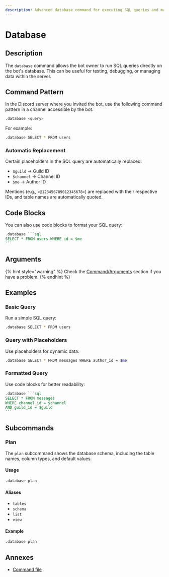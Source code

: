 ```yaml
---
description: Advanced database command for executing SQL queries and managing database plans.
---
```


# Database

## Description

The `database` command allows the bot owner to run SQL queries directly on the bot's database. This can be useful for testing, debugging, or managing data within the server. 

## Command Pattern

In the Discord server where you invited the bot, use the following command pattern in a channel accessible by the bot.

```bash
.database <query>
```

For example:

```bash
.database SELECT * FROM users
```

### Automatic Replacement

Certain placeholders in the SQL query are automatically replaced:

- `$guild` -> Guild ID
- `$channel` -> Channel ID
- `$me` -> Author ID

Mentions (e.g., `<@123456789012345678>`) are replaced with their respective IDs, and table names are automatically quoted.

## Code Blocks

You can also use code blocks to format your SQL query:

````haskell
.database ```sql
SELECT * FROM users WHERE id = $me
```
````

## Arguments

{% hint style="warning" %}
Check the [Command](../usage/create-a-command.md)/[Arguments](../usage/create-a-command.md#arguments) section if you have a problem.
{% endhint %}

## Examples

### Basic Query

Run a simple SQL query:

```bash
.database SELECT * FROM users
```

### Query with Placeholders

Use placeholders for dynamic data:

```bash
.database SELECT * FROM messages WHERE author_id = $me
```

### Formatted Query

Use code blocks for better readability:

````haskell
.database ```sql
SELECT * FROM messages
WHERE channel_id = $channel
AND guild_id = $guild
```
````

## Subcommands

### Plan

The `plan` subcommand shows the database schema, including the table names, column types, and default values.

#### Usage

```bash
.database plan
```

#### Aliases

- `tables`
- `schema`
- `list`
- `view`

#### Example

```bash
.database plan
```

## Annexes

* [Command file](https://github.com/bot-ts/framework/blob/master/src/commands/database.native.ts)
